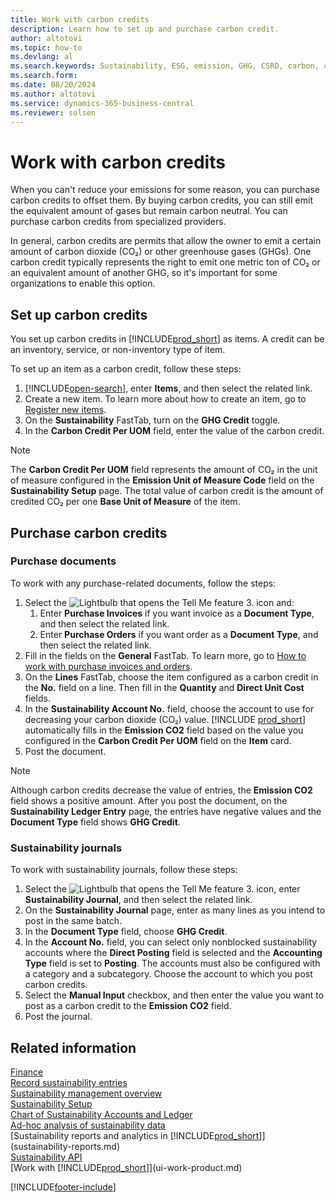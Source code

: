 ```yaml
---
title: Work with carbon credits
description: Learn how to set up and purchase carbon credit.
author: altotovi
ms.topic: how-to
ms.devlang: al
ms.search.keywords: Sustainability, ESG, emission, GHG, CSRD, carbon, credit, CO2
ms.search.form: 
ms.date: 08/20/2024
ms.author: altotovi
ms.service: dynamics-365-business-central
ms.reviewer: solsen
---
```


# Work with carbon credits  

When you can't reduce your emissions for some reason, you can purchase carbon credits to offset them. By buying carbon credits, you can still emit the equivalent amount of gases but remain carbon neutral. You can purchase carbon credits from specialized providers.  

In general, carbon credits are permits that allow the owner to emit a certain amount of carbon dioxide (CO₂) or other greenhouse gases (GHGs). One carbon credit typically represents the right to emit one metric ton of CO₂ or an equivalent amount of another GHG, so it's important for some organizations to enable this option.  

## Set up carbon credits

You set up carbon credits in [!INCLUDE[prod_short](includes/prod_short.md)] as items. A credit can be an inventory, service, or non-inventory type of item.

To set up an item as a carbon credit, follow these steps:
  
1. [!INCLUDE[open-search](includes/open-search.md)], enter **Items**, and then select the related link.
2. Create a new item. To learn more about how to create an item, go to [Register new items](inventory-how-register-new-items.md).
3. On the **Sustainability** FastTab, turn on the **GHG Credit** toggle.
4. In the **Carbon Credit Per UOM** field, enter the value of the carbon credit.

> [!NOTE]
> The **Carbon Credit Per UOM** field represents the amount of CO₂ in the unit of measure configured in the **Emission Unit of Measure Code** field on the **Sustainability Setup** page. The total value of carbon credit is the amount of credited CO₂ per one **Base Unit of Measure** of the item.

## Purchase carbon credits

### Purchase documents

To work with any purchase-related documents, follow the steps:

1. Select the ![Lightbulb that opens the Tell Me feature 3.](media/ui-search/search_small.png "Tell me what you want to do") icon and:  
   1. Enter **Purchase Invoices** if you want invoice as a **Document Type**, and then select the related link.  
   2. Enter **Purchase Orders** if you want order as a **Document Type**, and then select the related link.
2. Fill in the fields on the **General** FastTab. To learn more, go to [How to work with purchase invoices and orders](purchasing-how-record-purchases.md).
3. On the **Lines** FastTab, choose the item configured as a carbon credit in the **No.** field on a line. Then fill in the **Quantity** and **Direct Unit Cost** fields.
4. In the **Sustainability Account No.** field, choose the account to use for decreasing your carbon dioxide (CO₂) value. [!INCLUDE [prod_short](includes/prod_short.md)] automatically fills in the **Emission CO2** field based on the value you configured in the **Carbon Credit Per UOM** field on the **Item** card.
5. Post the document.

> [!NOTE]
> Although carbon credits decrease the value of entries, the **Emission CO2** field shows a positive amount. After you post the document, on the **Sustainability Ledger Entry** page, the entries have negative values and the **Document Type** field shows **GHG Credit**.  

### Sustainability journals

To work with sustainability journals, follow these steps:  

1. Select the ![Lightbulb that opens the Tell Me feature 3.](media/ui-search/search_small.png "Tell me what you want to do") icon, enter **Sustainability Journal**, and then select the related link.
2. On the **Sustainability Journal** page, enter as many lines as you intend to post in the same batch.  
3. In the **Document Type** field, choose **GHG Credit**.
4. In the **Account No.** field, you can select only nonblocked sustainability accounts where the **Direct Posting** field is selected and the **Accounting Type** field is set to **Posting**. The accounts must also be configured with a category and a subcategory. Choose the account to which you post carbon credits.
5. Select the **Manual Input** checkbox, and then enter the value you want to post as a carbon credit to the **Emission CO2** field.  
6. Post the journal.

## Related information

[Finance](finance.md)  
[Record sustainability entries](finance-sustainability-journal.md)  
[Sustainability management overview](finance-manage-sustainability.md)  
[Sustainability Setup](finance-sustainability-setup.md)  
[Chart of Sustainability Accounts and Ledger](finance-sustainability-accounts-ledger.md)  
[Ad-hoc analysis of sustainability data](ad-hoc-analysis-sustainability.md)  
[Sustainability reports and analytics in [!INCLUDE[prod_short](includes/prod_short.md)]](sustainability-reports.md)  
[Sustainability API](/dynamics365/business-central/dev-itpro/api-sustainability/sustainability-api?toc=/dynamics365/business-central/toc.json)  
[Work with [!INCLUDE[prod_short](includes/prod_short.md)]](ui-work-product.md)  

[!INCLUDE[footer-include](includes/footer-banner.md)]

